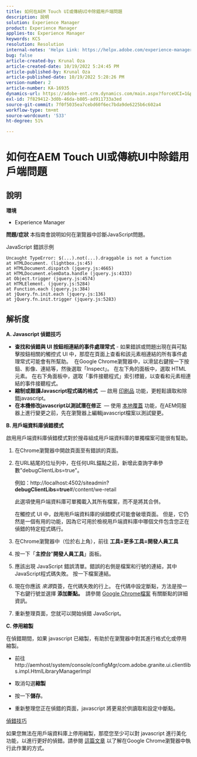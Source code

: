 ```yaml
---
title: 如何在AEM Touch UI或傳統UI中除錯用戶端問題
description: 說明
solution: Experience Manager
product: Experience Manager
applies-to: Experience Manager
keywords: KCS
resolution: Resolution
internal-notes: 'Helpx Link: https://helpx.adobe.com/experience-manager/kb/How-to-debug-javascript-errors-in-AEM.html'
bug: false
article-created-by: Krunal Oza
article-created-date: 10/19/2022 5:24:45 PM
article-published-by: Krunal Oza
article-published-date: 10/19/2022 5:28:26 PM
version-number: 2
article-number: KA-16935
dynamics-url: https://adobe-ent.crm.dynamics.com/main.aspx?forceUCI=1&pagetype=entityrecord&etn=knowledgearticle&id=ffcea1ea-d24f-ed11-bba2-00224808679b
exl-id: 7f829412-3d0b-46da-b805-ad911733a3ed
source-git-commit: 7f0f5035ea7cebd60f6ec7bda9de6225b6c602a4
workflow-type: tm+mt
source-wordcount: '533'
ht-degree: 51%

---
```


# 如何在AEM Touch UI或傳統UI中除錯用戶端問題

## 說明

<b>環境</b>
- Experience Manager



<b>問題/症狀</b>
本指南會說明如何在瀏覽器中診斷JavaScript問題。

JavaScript 錯誤示例




```
Uncaught TypeError: $(...).not(...).draggable is not a function
at HTMLDocument. (lightbox.js:45)
at HTMLDocument.dispatch (jquery.js:4665)
at HTMLDocument.elemData.handle (jquery.js:4333)
at Object.trigger (jquery.js:4574)
at HTMLElement. (jquery.js:5284)
at Function.each (jquery.js:384)
at jQuery.fn.init.each (jquery.js:136)
at jQuery.fn.init.trigger (jquery.js:5283)
```



## 解析度


<b>A. Javascript 偵錯技巧</b>

- <b>查找和偵錯與 UI 按鈕相連結的事件處理常式</b> - 如果錯誤或問題出現在與可點擊按鈕相關的觸控式 UI 中，那麼在頁面上查看和該元素相連結的所有事件處理常式可能會有所幫助。  在Google Chrome瀏覽器中，以滑鼠右鍵按一下按鈕、影像、連結等，然後選取「Inspect」。 在左下角的面板中，選取 HTML 元素。  在右下角面板中，選取「事件接聽程式」索引標籤，以查看和元素相連結的事件接聽程式。
- <b>縮制或難讀Javascript程式碼的格式</b>  — 啟用 [印刷品](https://developers.google.com/web/tools/chrome-devtools/javascript/pretty-print) 功能，更輕鬆讀取和除錯javascript。
- <b>在本機修改javascript以測試潛在修正</b>  — 使用 [本地覆蓋](https://developers.google.com/web/updates/2018/01/devtools#overrides) 功能，在AEM伺服器上進行變更之前，先在瀏覽器上編輯javascript檔案以測試變更。


<b>B. 用戶端資料庫偵錯模式</b>

啟用用戶端資料庫偵錯模式對於搜尋組成用戶端資料庫的單獨檔案可能很有幫助。

1. 在Chrome瀏覽器中開啟頁面至有錯誤的頁面。
2. 在URL結尾的位址列中，在任何URL錨點之前，新增此查詢字串參數&quot;debugClientLibs=true&quot;。

   例如：http://localhost:4502/siteadmin?<b>debugClientLibs=true</b>#/content/we-retail

   此選項使用戶端資料庫可單獨載入其所有檔案，而不是將其合併。

   在觸控式 UI 中，啟用用戶端資料庫的偵錯模式可能會破壞頁面。  但是，它仍然是一個有用的功能，因為它可用於檢視用戶端資料庫中哪個文件包含您正在偵錯的特定程式碼行。
3. 在Chrome瀏覽器中（位於右上角），前往 <b>工具=更多工具=開發人員工具</b>
4. 按一下「<b>主控台</b>&quot;<b>開發人員工具</b>」面板。
5. 應該出現 JavaScript 錯誤清單。錯誤的右側是檔案和行號的連結，其中JavaScript程式碼失敗。 按一下檔案連結。
6. 現在你應該 *來源*&#x200B;頁簽，在代碼失敗的行上。 在代碼中設定斷點，方法是按一下右鍵行號並選擇 <b>添加斷點。  </b>請參閱 [Google Chrome檔案](https://developers.google.com/web/tools/chrome-devtools/javascript/breakpoints) 有關斷點的詳細資訊。
7. 重新整理頁面，您就可以開始偵錯 JavaScript。


<b>C. 停用縮製</b>

在偵錯期間，如果 javascript 已縮製，有助於在瀏覽器中對其進行格式化或停用縮製。

- 前往http://aemhost/system/console/configMgr/com.adobe.granite.ui.clientlibs.impl.HtmlLibraryManagerImpl


- 取消勾選<b>縮製</b>


- 按一下<b>儲存</b>。


- 重新整理您正在偵錯的頁面，javascript 將更易於供讀取和設定中斷點。


<u>偵錯技巧</u>

如果您無法在用戶端資料庫上停用縮製，那麼您至少可以對 javascript 進行美化功能，以進行更好的偵錯。請參閱 [這篇文章](https://developers.google.com/web/tools/chrome-devtools/javascript/pretty-print) 以了解在Google Chrome瀏覽器中執行此作業的方式。

